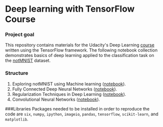 # Deep learning with TensorFlow Course


### Project goal
This repository contains materials for the Udacity's Deep Learning [course](https://classroom.udacity.com/courses/ud730) written using the TensorFlow framework.
The following notebook collection demonstrates basics of deep learning applied to the classification task on the [notMNIST](http://yaroslavvb.blogspot.com/2011/09/notmnist-dataset.html) dataset.

### Structure

1. Exploring notMNIST using Machine learning ([notebook](https://github.com/slipnitskaya/deep-learning-tensorflow-ud730/blob/main/1_notmnist.ipynb)).
2. Fully Connected Deep Neural Networks ([notebook](https://github.com/slipnitskaya/deep-learning-tensorflow-ud730/blob/main/2_fullyconnected.ipynb)).
2. Regularization Techniques in Deep Learning ([notebook](https://github.com/slipnitskaya/deep-learning-tensorflow-ud730/blob/main/3_regularization.ipynb)).
4. Convolutional Neural Networks ([notebook](https://github.com/slipnitskaya/deep-learning-tensorflow-ud730/blob/main/4_convolutions.ipynb)).

###Libraries
Packages needed to be installed in order to reproduce the code are `six`, `numpy`, `ipython`, `imageio`, `pandas`, `tensorflow`, `scikit-learn`, and `matplotlib`. 